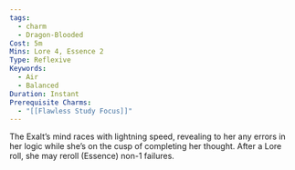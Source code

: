 ```yaml
---
tags:
  - charm
  - Dragon-Blooded
Cost: 5m
Mins: Lore 4, Essence 2
Type: Reflexive
Keywords:
  - Air
  - Balanced
Duration: Instant
Prerequisite Charms:
  - "[[Flawless Study Focus]]"
---
```

The Exalt’s mind races with lightning speed, revealing to her any errors in her logic while she’s on the cusp of completing her thought. After a Lore roll, she may reroll (Essence) non-1 failures.
